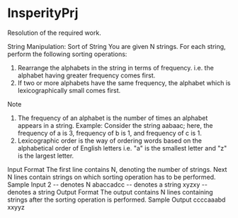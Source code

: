 # InsperityPrj

Resolution of the required work.

String Manipulation: Sort of String
You are given N strings.
For each string, perform the following sorting operations:
1. Rearrange the alphabets in the string in terms of frequency. i.e. the alphabet having greater frequency comes first.
2. If two or more alphabets have the same frequency, the alphabet which is lexicographically small comes first.

Note
1. The frequency of an alphabet is the number of times an alphabet appears in a string.
Example: Consider the string aabaac; here, the frequency of a is 3, frequency of b is 1, and frequency of c is 1.
2. Lexicographic order is the way of ordering words based on the alphabetical order of English letters i.e. "a" is the smallest letter and "z" is the
largest letter.

Input Format
The first line contains N, denoting the number of strings.
Next N lines contain strings on which sorting operation has to be performed.
Sample Input
2 -- denotes N
abaccadcc -- denotes a string
xyzxy -- denotes a string
Output Format
The output contains N lines containing strings after the sorting operation is performed.
Sample Output
ccccaaabd
xxyyz
